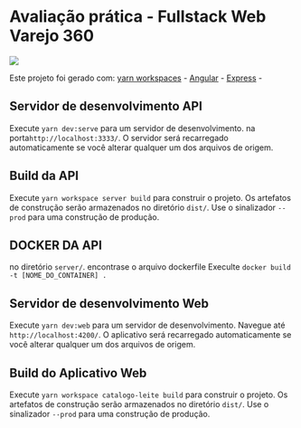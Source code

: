 # Avaliação prática - Fullstack Web Varejo 360

![](https://media.giphy.com/media/Dh9iAb6GkmJ3Xdiegx/giphy.gif)

Este projeto foi gerado com:
[yarn workspaces](https://classic.yarnpkg.com/en/docs/workspaces/) - 
[Angular](https://angular.io/) - 
[Express](https://expressjs.com/pt-br/) - 

## Servidor de desenvolvimento API

Execute `yarn dev:serve` para um servidor de desenvolvimento. na porta`http://localhost:3333/`. O servidor será recarregado automaticamente se você alterar qualquer um dos arquivos de origem.

## Build da API

Execute `yarn workspace server build` para construir o projeto. Os artefatos de construção serão armazenados no diretório `dist/`. Use o sinalizador `--prod` para uma construção de produção.

## DOCKER DA API

no diretório `server/`. encontrase o arquivo dockerfile Execulte `docker build -t [NOME_DO_CONTAINER] .`

## Servidor de desenvolvimento Web

Execute `yarn dev:web` para um servidor de desenvolvimento. Navegue até `http://localhost:4200/`. O aplicativo será recarregado automaticamente se você alterar qualquer um dos arquivos de origem.

## Build do Aplicativo Web

Execute `yarn workspace catalogo-leite build` para construir o projeto. Os artefatos de construção serão armazenados no diretório `dist/`. Use o sinalizador `--prod` para uma construção de produção.
